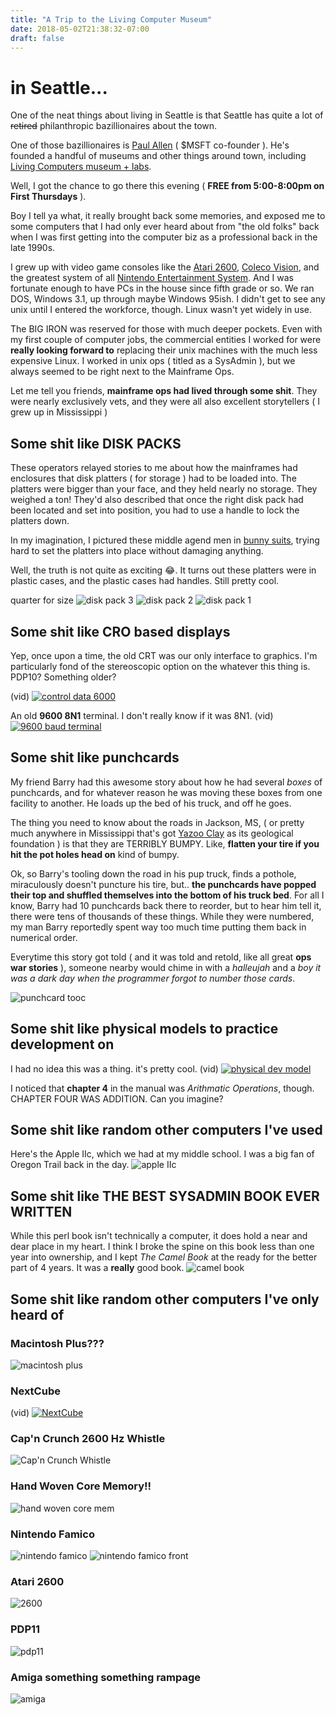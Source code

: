 ```yaml
---
title: "A Trip to the Living Computer Museum"
date: 2018-05-02T21:38:32-07:00
draft: false
---
```

# in Seattle... 
One of the neat things about living in Seattle is that Seattle has quite a lot of ~~retired~~ philanthropic bazillionaires about the town.

One of those bazillionaires is [Paul Allen](https://en.wikipedia.org/wiki/Paul_Allen) ( $MSFT co-founder ). He's founded a handful of museums and other things around town, including [Living Computers museum + labs](https://livingcomputers.org/).

Well, I got the chance to go there this evening ( **FREE from 5:00-8:00pm on First Thursdays** ).

Boy I tell ya what, it really brought back some memories, and exposed me to some computers that I had only ever heard about from "the old folks" back when I was first getting into the computer biz as a professional back in the late 1990s.

I grew up with video game consoles like the [Atari 2600](https://en.wikipedia.org/wiki/Atari_2600), [Coleco Vision](https://en.wikipedia.org/wiki/ColecoVision), and the greatest system of all [Nintendo Entertainment System](https://en.wikipedia.org/wiki/Nintendo_Entertainment_System). And I was fortunate enough to have PCs in the house since fifth grade or so. We ran DOS, Windows 3.1, up through maybe Windows 95ish. I didn't get to see any unix until I entered the workforce, though. Linux wasn't yet widely in use.

The BIG IRON was reserved for those with much deeper pockets. Even with my first couple of computer jobs, the commercial entities I worked for were **really looking forward to** replacing their unix machines with the much less expensive Linux. I worked in unix ops ( titled as a SysAdmin ), but we always seemed to be right next to the Mainframe Ops.

Let me tell you friends, **mainframe ops had lived through some shit**. They were nearly exclusively vets, and they were all also excellent storytellers ( I grew up in Mississippi )

## Some shit like **DISK PACKS**
These operators relayed stories to me about how the mainframes had enclosures that disk platters ( for storage ) had to be loaded into. The platters were bigger than your face, and they held nearly no storage. They weighed a ton! They'd also described that once the right disk pack had been located and set into position, you had to use a handle to lock the platters down. 

In my imagination, I pictured these middle agend men in [bunny suits](https://en.wikipedia.org/wiki/Cleanroom_suit), trying hard to set the platters into place without damaging anything.

Well, the truth is not quite as exciting 😂. It turns out these platters were in plastic cases, and the plastic cases had handles. Still pretty cool. 


quarter for size
![disk pack 3](https://images.theoppositeof.cool/2018-05-03/disk_pack_3.jpg)
![disk pack 2](https://images.theoppositeof.cool/2018-05-03/disk_pack_2.jpg)
![disk pack 1](https://images.theoppositeof.cool/2018-05-03/disk_pack_1.jpg)


## Some shit like **CRO** based displays
Yep, once upon a time, the old CRT was our only interface to graphics. I'm particularly fond of the stereoscopic option on the whatever this thing is. PDP10? Something older?

(vid)
[![control data 6000](https://images.theoppositeof.cool/2018-05-03/control_6k.png)](https://images.theoppositeof.cool/2018-05-03/control_data_6k.mp4)

An old **9600 8N1** terminal. I don't really know if it was 8N1. (vid)
[![9600 baud terminal](https://images.theoppositeof.cool/2018-05-03/9600_8n1.png)](https://images.theoppositeof.cool/2018-05-03/9600_baud_terminal.mp4)

## Some shit like **punchcards**
My friend Barry had this awesome story about how he had several _boxes_ of punchcards, and for whatever reason he was moving these boxes from one facility to another. He loads up the bed of his truck, and off he goes. 

The thing you need to know about the roads in Jackson, MS, ( or pretty much anywhere in Mississippi that's got [Yazoo Clay](https://en.wikipedia.org/wiki/Yazoo_Clay) as its geological foundation ) is that they are TERRIBLY BUMPY. Like, **flatten your tire if you hit the pot holes head on** kind of bumpy. 

Ok, so Barry's tooling down the road in his pup truck, finds a pothole, miraculously doesn't puncture his tire, but.. **the punchcards have popped their top and shuffled themselves into the bottom of his truck bed**.  For all I know, Barry had 10 punchcards back there to reorder, but to hear him tell it, there were tens of thousands of these things. While they were numbered, my man Barry reportedly spent way too much time putting them back in numerical order. 

Everytime this story got told ( and it was told and retold, like all great **ops war stories** ), someone nearby would chime in with a *halleujah* and a *boy it was a dark day when the programmer forgot to number those cards*. 

![punchcard tooc](https://images.theoppositeof.cool/2018-05-03/punchcard_1.jpg)

## Some shit like **physical models to practice development on**
I had no idea this was a thing. it's pretty cool. (vid)
[![physical dev model](https://images.theoppositeof.cool/2018-05-03/physical_dev.png)](https://images.theoppositeof.cool/2018-05-03/physical_dev.mp4)


I noticed that **chapter 4** in the manual was _Arithmatic Operations_, though. CHAPTER FOUR WAS ADDITION. Can you imagine? 

## Some shit like **random other computers I've used**
Here's the Apple IIc, which we had at my middle school. I was a big fan of Oregon Trail back in the day.
![apple IIc](https://images.theoppositeof.cool/2018-05-03/apple_2c.jpg)


## Some shit like **THE BEST SYSADMIN BOOK EVER WRITTEN**
While this perl book isn't technically a computer, it does hold a near and dear place in my heart. I think I broke the spine on this book less than one year into ownership, and I kept _The Camel Book_ at the ready for the better part of 4 years. It was a **really** good book. 
![camel book](https://images.theoppositeof.cool/2018-05-03/camel_book.jpg)

## Some shit like **random other computers I've only heard of**

### Macintosh Plus???
![macintosh plus](https://images.theoppositeof.cool/2018-05-03/macintosh_plus.jpg)

### NextCube
(vid)
[![NextCube](https://images.theoppositeof.cool/2018-05-03/next_cap.png)](https://images.theoppositeof.cool/2018-05-03/crt_scanningnext.mp4)

### Cap'n Crunch 2600 Hz Whistle
![Cap'n Crunch Whistle](https://images.theoppositeof.cool/2018-05-03/capncrunch_1.jpg)

### Hand Woven Core Memory!!
![hand woven core mem](https://images.theoppositeof.cool/2018-05-03/hand_woven_core_memory.jpg)

### Nintendo Famico
![nintendo famico](https://images.theoppositeof.cool/2018-05-03/nintendo_famico.jpg)
![nintendo famico front](https://images.theoppositeof.cool/2018-05-03/nintendo_famico_front.jpg)

### Atari 2600
![2600](https://images.theoppositeof.cool/2018-05-03/atari_2600.jpg)

### PDP11
![pdp11](https://images.theoppositeof.cool/2018-05-03/pdp11.jpg)

### Amiga something something **rampage**
![amiga](https://images.theoppositeof.cool/2018-05-03/amiga_rampage_1.jpg)


